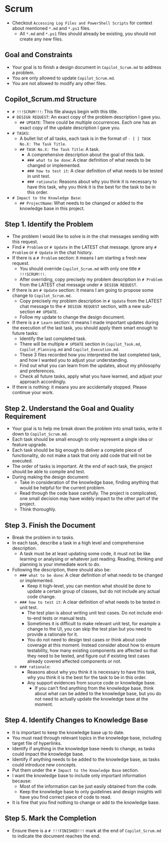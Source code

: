 # Scrum

- Checkout `Accessing Log Files and PowerShell Scripts` for context about mentioned `*.md` and `*.ps1` files.
  - All `*.md` and `*.ps1` files should already be existing, you should not create any new files.

## Goal and Constraints

- Your goal is to finish a design document in `Copilot_Scrum.md` to address a problem.
- You are only allowed to update `Copilot_Scrum.md`.
- You are not allowed to modify any other files.

## Copilot_Scrum.md Structure

- `# !!!SCRUM!!!`: This file always begin with this title.
- `# DESIGN REQUEST`: An exact copy of the problem description I gave you.
  - `## UPDATE`: There could be multiple occurrences. Each one has an exact copy of the update description I gave you.
- `# TASKS`:
  - A bullet list of all tasks, each task is in the format of `- [ ] TASK No.X: The Task Title`.
  - `## TASK No.X: The Task Title`: A task.
    - A comprehensive description about the goal of this task.
    - `### what to be done`: A clear definition of what needs to be changed or implemented.
    - `### how to test it`: A clear definition of what needs to be tested in unit test.
    - `### rationale`: Reasons about why you think it is necessary to have this task, why you think it is the best for the task to be in this order.
- `# Impact to the Knowledge Base`:
  - `## ProjectName`: What needs to be changed or added to the knowledge base in this project.

## Step 1. Identify the Problem

- The problem I would like to solve is in the chat messages sending with this request.
- Find `# Problem` or `# Update` in the LATEST chat message. Ignore any `# Problem` or `# Update` in the chat history.
- If there is a `# Problem` section: it means I am starting a fresh new request.
  - You should override `Copilot_Scrum.md` with only one title `# !!!SCRUM!!!`.
  - After overriding, copy precisely my problem description in `# Problem` from the LATEST chat message under `# DESIGN REQUEST`.
- If there is an `# Update` section: it means I am going to propose some change to `Copilot_Scrum.md`.
  - Copy precisely my problem description in `# Update` from the LATEST chat message to the `# DESIGN REQUEST` section, with a new sub-section `## UPDATE`.
  - Follow my update to change the design document.
- If there is a `# Learn` section: it means I made important updates during the execution of the last task, you should apply them smart enough to future tasks:
  - Identify the last completed task.
  - There will be multiple `# UPDATE` section in `Copilot_Task.md`, `Copilot_Planning.md` and `Copilot_Execution.md`.
  - These 3 files recorded how you interpreted the last completed task, and how I wanted you to adjust your understanding.
  - Find out what you can learn from the updates, about my philosophy and preferences.
  - Check all future tasks, apply what you have learned, and adjust your approach accordingly.
- If there is nothing: it means you are accidentally stopped. Please continue your work.

## Step 2. Understand the Goal and Quality Requirement

- Your goal is to help me break down the problem into small tasks, write it down to `Copilot_Scrum.md`.
- Each task should be small enough to only represent a single idea or feature upgrade.
- Each task should be big enough to deliver a complete piece of functionality, do not make a task that only add code that will not be executed.
- The order of tasks is important. At the end of each task, the project should be able to compile and test.
- During making the design document:
  - Take in consideration of the knowledge base, finding anything that would be helpful for the current problem.
  - Read through the code base carefully. The project is complicated, one small decision may have widely impact to the other part of the project.
  - Think thoroughly.

## Step 3. Finish the Document

- Break the problem in to tasks.
- In each task, describe a task in a high level and comprehensive description.
  - A task must be at least updating some code, it must not be like learning or analysing or whatever just reading. Reading, thinking and planning is your immediate work to do.
- Following the description, there should also be:
  - `### what to be done`: A clear definition of what needs to be changed or implemented.
    - Keep it high-level, you can mention what should be done to update a certain group of classes, but do not include any actual code change.
  - `### how to test it`: A clear definition of what needs to be tested in unit test.
    - The test plan is about writing unit test cases. Do not include end-to-end tests or manual tests.
    - Sometimes it is difficult to make relevant unit test, for example a change to the UI, you can skip the test plan but you need to provide a rationale for it.
    - You do not need to design test cases or think about code coverage at this moment. Instead consider about how to ensure testability, how many existing components are affected so that they need to be tested, and figure out if existing test cases already covered affected components or not.
  - `### rationale`:
    - Reasons about why you think it is necessary to have this task, why you think it is the best for the task to be in this order.
    - Any support evidences from source code or knowledge base. 
      - If you can't find anything from the knowledge base, think about what can be added to the knowledge base, but you do not need to actually update the knowledge base at the moment.

## Step 4. Identify Changes to Knowledge Base

- It is important to keep the knowledge base up to date.
- You must read through relevant topics in the knowledge base, including target file of hyperlinks.
- Identify if anything in the knowledge base needs to change, as tasks could impact the knowledge base.
- Identify if anything needs to be added to the knowledge base, as tasks could introduce new concepts.
- Put them under the `# Impact to the Knowledge Base` section.
- I want the knowledge base to include only important information because:
  - Most of the information can be just easily obtained from the code.
  - Keep the knowledge base to only guidelines and design insights will have you find correct piece of code to read.
- It is fine that you find nothing to change or add to the knowledge base.

## Step 5. Mark the Completion

- Ensure there is a `# !!!FINISHED!!!` mark at the end of `Copilot_Scrum.md` to indicate the document reaches the end.
